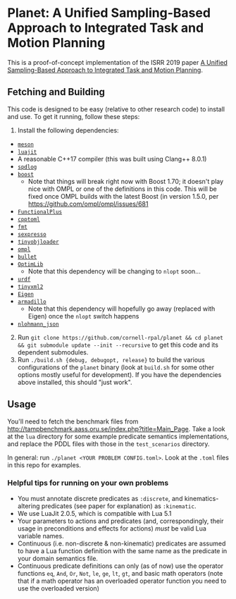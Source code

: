 # Planet: A Unified Sampling-Based Approach to Integrated Task and Motion Planning

This is a proof-of-concept implementation of the ISRR 2019 paper [A Unified Sampling-Based Approach
to Integrated Task and Motion
Planning](https://wbthomason.github.io/papers/isrr2019_unifiedtamp.pdf).

## Fetching and Building

This code is designed to be easy (relative to other research code) to install and use. To get it
running, follow these steps:

1. Install the following dependencies:
  - [`meson`](https://mesonbuild.com/)
  - [`luajit`](https://luajit.org/)
  - A reasonable C++17 compiler (this was built using Clang++ 8.0.1)
  - [`spdlog`](https://github.com/gabime/spdlog)
  - [`boost`](https://www.boost.org/)
    - Note that things will break right now with Boost 1.70; it doesn't play nice with OMPL or one
      of the definitions in this code. This will be fixed once OMPL builds with the latest Boost (in
      version 1.5.0, per https://github.com/ompl/ompl/issues/681
  - [`FunctionalPlus`](https://github.com/Dobiasd/FunctionalPlus)
  - [`cpptoml`](https://github.com/skystrife/cpptoml)
  - [`fmt`](https://github.com/fmtlib/fmt)
  - [`sexpresso`](https://github.com/BitPuffin/sexpresso)
  - [`tinyobjloader`](https://github.com/syoyo/tinyobjloader)
  - [`ompl`](https://ompl.kavrakilab.org/)
  - [`bullet`](https://github.com/bulletphysics/bullet3)
  - [`OptimLib`](https://github.com/kthohr/optim)
    - Note that this dependency will be changing to `nlopt` soon...
  - [`urdf`](https://github.com/ros/urdfdom)
  - [`tinyxml2`](https://github.com/leethomason/tinyxml2)
  - [`Eigen`](http://eigen.tuxfamily.org/index.php?title=Main_Page)
  - [`armadillo`](http://arma.sourceforge.net/)
    - Note that this dependency will hopefully go away (replaced with Eigen) once the `nlopt` switch
      happens
  - [`nlohmann_json`](https://github.com/nlohmann/json)
2. Run `git clone https://github.com/cornell-rpal/planet && cd planet && git submodule update
   --init --recursive` to get this code and its dependent submodules.
3. Run `./build.sh {debug, debugopt, release}` to build the various configurations of the `planet`
   binary (look at `build.sh` for some other options mostly useful for development). If you have the
   dependencies above installed, this should "just work".

## Usage

You'll need to fetch the benchmark files from
<http://tampbenchmark.aass.oru.se/index.php?title=Main_Page>. Take a look at the `lua` directory for
some example predicate semantics implementations, and replace the PDDL files with those in the
`test_scenarios` directory.

In general: run `./planet <YOUR PROBLEM CONFIG.toml>`. Look at the `.toml` files in this repo for
examples.

### Helpful tips for running on your own problems

- You must annotate discrete predicates as `:discrete`, and kinematics-altering predicates (see paper for explanation) as `:kinematic`.
- We use LuaJit 2.0.5, which is compatible with Lua 5.1
- Your parameters to actions and predicates (and, correspondingly, their usage in preconditions and effects for actions) *must* be valid Lua variable names.
- Continuous (i.e. non-discrete & non-kinematic) predicates are assumed to have a Lua function definition with the same name as the predicate in your domain semantics file.
- Continuous predicate definitions can only (as of now) use the operator functions `eq`, `And`, `Or`, `Not`,
  `le`, `ge`, `lt`, `gt`, and basic math operators (note that if a math operator has an overloaded operator
  function you need to use the overloaded version)
